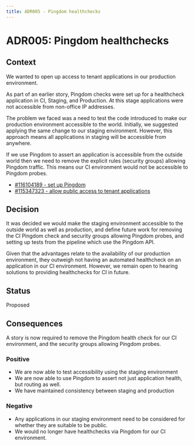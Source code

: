 ```yaml
---
title: ADR005 - Pingdom healthchecks
---
```


# ADR005: Pingdom healthchecks

## Context

We wanted to open up access to tenant applications in our production environment.

As part of an earlier story, Pingdom checks were set up for a healthcheck application in CI, Staging, and Production. At this stage applications were not accessible from non-office IP addresses.

The problem we faced was a need to test the code introduced to make our production environment accessible to the world. Initially, we suggested applying the same change to our staging environment. However, this approach means all applications in staging will be accessible from anywhere.

If we use Pingdom to assert an application is accessible from the outside world then we need to remove the explicit rules (security groups) allowing Pingdom traffic. This means our CI environment would not be accessible to Pingdom probes.

* [#116104189 - set up Pingdom](https://www.pivotaltracker.com/story/show/116104189)
* [#115347323 - allow public access to tenant applications](https://www.pivotaltracker.com/story/show/115347323)

## Decision

It was decided we would make the staging environment accessible to the outside world as well as production, and define future work for removing the CI Pingdom check and security groups allowing Pingdom probes, and setting up tests from the pipeline which use the Pingdom API.

Given that the advantages relate to the availability of our production environment, they outweigh not having an automated healthcheck on an application in our CI environment. However, we remain open to hearing solutions to providing healthchecks for CI in future.

## Status

Proposed

## Consequences

A story is now required to remove the Pingdom health check for our CI environment, and the security groups allowing Pingdom probes.

### Positive
* We are now able to test accessibility using the staging environment
* We are now able to use Pingdom to assert not just application health, but routing as well.
* We have maintained consistency between staging and production

### Negative
* Any applications in our staging environment need to be considered for whether they are suitable to be public.
* We would no longer have healthchecks via Pingdom for our CI environment.
